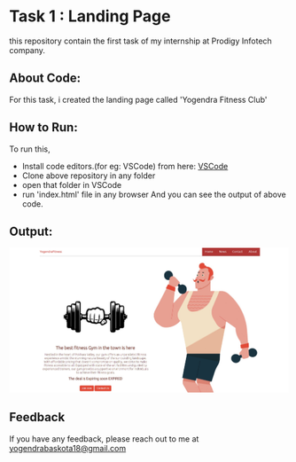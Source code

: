 # Task 1 : Landing Page

this repository contain the first task of my internship at Prodigy Infotech company. 
## About Code:
For this task, i created the landing page called 'Yogendra Fitness Club' 

## How to Run:
To run this, 
- Install code editors.(for eg: VSCode) from here: [VSCode](https://code.visualstudio.com/download)
- Clone above repository in any folder 
- open that folder in VSCode 
- run 'index.html' file in any browser
And you can see the output of above code.

## Output:
<img src="./output.jpeg" />

## Feedback

If you have any feedback, please reach out to me at yogendrabaskota18@gmail.com 




